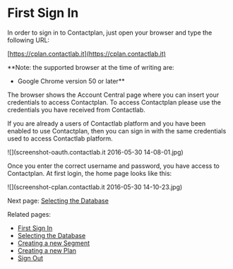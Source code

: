 # First Sign In

In order to sign in to Contactplan, just open your browser and type the following URL:

[https://cplan.contactlab.it](https://cplan.contactlab.it)

**Note: the supported browser at the time of writing are:
* Google Chrome version 50 or later**

The browser shows the Account Central page where you can insert your credentials to access Contactplan. To access Contactplan please use the credentials you have received from Contactlab.

If you are already a users of Contactlab platform and you have been enabled to use Contactplan, then you can sign in with the same credentials used to access Contactlab platform.

![](screenshot-oauth.contactlab.it 2016-05-30 14-08-01.jpg)

Once you enter the correct username and password, you have access to Contactplan.
At first login, the home page looks like this: 

![](screenshot-cplan.contactlab.it 2016-05-30 14-10-23.jpg)

Next page: [Selecting the Database](selecting_the_database.md)

Related pages:
* [First Sign In](first_sign_in.md)
* [Selecting the Database](selecting_the_database.md)
* [Creating a new Segment](creating_a_new_segment.md)
* [Creating a new Plan](creating_a_new_plan.md)
* [Sign Out](sign_out.md)







